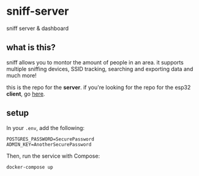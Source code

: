 # sniff-server
sniff server &amp; dashboard

## what is this?
sniff allows you to montor the amount of people in an area. it supports multiple sniffing devices, SSID tracking, searching and exporting data and much more!

this is the repo for the **server**. if you're looking for the repo for the esp32 **client**, go [here](https://github.com/Milk-Cool/sniff-esp32).

## setup
In your `.env`, add the following:
```
POSTGRES_PASSWORD=SecurePassword
ADMIN_KEY=AnotherSecurePassword
```
Then, run the service with Compose:
```sh
docker-compose up
```